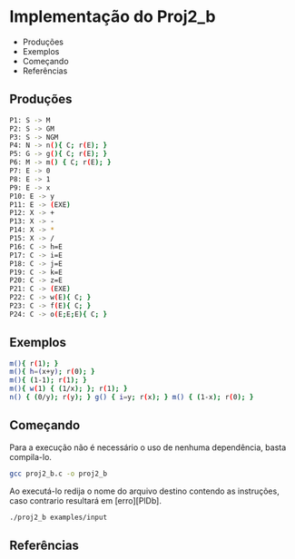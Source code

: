 # Implementação do Proj2_b

- Produções
- Exemplos
- Começando
- Referências

## Produções

```sh
P1: S -> M
P2: S -> GM
P3: S -> NGM
P4: N -> n(){ C; r(E); }
P5: G -> g(){ C; r(E); }
P6: M -> m() { C; r(E); }
P7: E -> 0
P8: E -> 1
P9: E -> x
P10: E -> y
P11: E -> (EXE)
P12: X -> +
P13: X -> -
P14: X -> *
P15: X -> /
P16: C -> h=E
P17: C -> i=E
P18: C -> j=E
P19: C -> k=E
P20: C -> z=E
P21: C -> (EXE)
P22: C -> w(E){ C; }
P23: C -> f(E){ C; }
P24: C -> o(E;E;E){ C; }
```

## Exemplos

```sh
m(){ r(1); }
m(){ h=(x+y); r(0); }
m(){ (1-1); r(1); }
m(){ w(1) { (1/x); }; r(1); }
n() { (0/y); r(y); } g() { i=y; r(x); } m() { (1-x); r(0); }
```

## Começando

Para a execução não é necessário o uso de nenhuma dependência, basta compila-lo.

```sh
gcc proj2_b.c -o proj2_b
```

Ao executá-lo redija o nome do arquivo destino contendo as instruções, caso contrario resultará em [erro][PlDb].

```sh
./proj2_b examples/input
```

## Referências